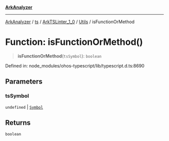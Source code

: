 [**ArkAnalyzer**](../../../../../../../../README.md)

***

[ArkAnalyzer](../../../../../../../../globals.md) / [ts](../../../../../README.md) / [ArkTSLinter\_1\_0](../../../README.md) / [Utils](../README.md) / isFunctionOrMethod

# Function: isFunctionOrMethod()

> **isFunctionOrMethod**(`tsSymbol`): `boolean`

Defined in: node\_modules/ohos-typescript/lib/typescript.d.ts:8690

## Parameters

### tsSymbol

`undefined` | [`Symbol`](../../../../../interfaces/Symbol.md)

## Returns

`boolean`
